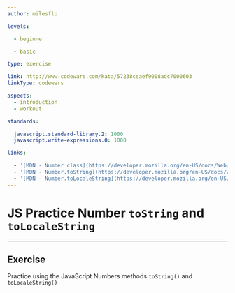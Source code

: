 ```yaml
---
author: milesflo

levels:

  - beginner

  - basic

type: exercise

link: http://www.codewars.com/kata/57238ceaef9008adc7000603
linkType: codewars

aspects:
  - introduction
  - workout

standards:

  javascript.standard-library.2: 1000
  javascript.write-expressions.0: 1000

links:

  - '[MDN - Number class](https://developer.mozilla.org/en-US/docs/Web/JavaScript/Reference/Global_Objects/Number)'
  - '[MDN - Number.toString](https://developer.mozilla.org/en-US/docs/Web/JavaScript/Reference/Global_Objects/Number/toString)'
  - '[MDN - Number.toLocaleString](https://developer.mozilla.org/en-US/docs/Web/JavaScript/Reference/Global_Objects/Number/toLocaleString)'
---
```


# JS Practice Number `toString` and `toLocaleString`

---
## Exercise

Practice using the JavaScript Numbers methods `toString()` and `toLocaleString()`
 
